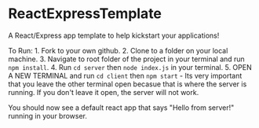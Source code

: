 # ReactExpressTemplate
A React/Express app template to help kickstart your applications!

To Run:
    1. Fork to your own github.
    2. Clone to a folder on your local machine.
    3. Navigate to root folder of the project in your terminal and run `npm install`.
    4. Run `cd server` then `node index.js` in your terminal.
    5. OPEN A NEW TERMINAL and run `cd client` then `npm start`
        - Its very important that you leave the other terminal open becasue that is where the server is running. If you don't leave it open, the server will not work.

You should now see a default react app that says "Hello from server!" running in your browser.
